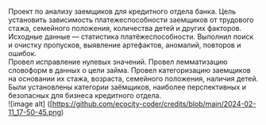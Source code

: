 Проект по анализу заемщиков для кредитного отдела банка. 
Цель установить зависимость платежеспособности заемщиков от трудового стажа, семейного положения, количества детей и других факторов. Исходные данные — статистика платёжеспособности. 
Выполнил поиск и очистку пропусков, выявление артефактов, аномалий, повторов и ошибок.  
Провел исправление нулевых значений. Провел лемматизацию словоформ в данных о цели займа.
Провел категоризацию заемщиков на основании их стажа, возраста, семейного положения, наличия детей.  
Были установлены категории заёмщиков, наиболее перспективных и безопасных для бизнеса кредитного отдела.  
![image alt] ([https://github.com/ecocity-coder/credits/blob/main/2024-02-11_17-50-45.png)

